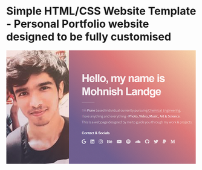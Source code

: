# Simple HTML/CSS Website Template - Personal Portfolio website designed to be fully customised
![Simple HTML/CSS Website Template](images/meta.png?raw=true "Simple HTML/CSS Website Template")


